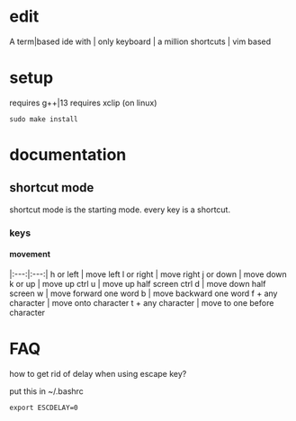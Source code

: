 # edit
A term|based ide with
| only keyboard
| a million shortcuts
| vim based

# setup

requires g++|13
requires xclip (on linux)

```
sudo make install
```

# documentation

## shortcut mode

shortcut mode is the starting mode. every key is a shortcut.

### keys

#### movement

|:---:|:---:|
h or left | move left
l or right | move right
j or down | move down
k or up | move up
ctrl u | move up half screen
ctrl d | move down half screen
w | move forward one word
b | move backward one word
f + any character | move onto character
t + any character | move to one before character

# FAQ

how to get rid of delay when using escape key?

put this in ~/.bashrc

```
export ESCDELAY=0
```
